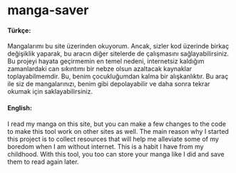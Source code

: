 # manga-saver


#### Türkçe: 
Mangalarımı bu site üzerinden okuyorum. Ancak, sizler kod üzerinde birkaç değişiklik yaparak, bu aracın diğer sitelerde de çalışmasını sağlayabilirsiniz. Bu projeyi hayata geçirmemin en temel nedeni, internetsiz kaldığım zamanlardaki can sıkıntımı bir nebze olsun azaltacak kaynaklar toplayabilmemdir. Bu, benim çocukluğumdan kalma bir alışkanlıktır. Bu araç ile siz de mangalarınızı, benim gibi depolayabilir ve daha sonra tekrar okumak için saklayabilirsiniz.

#### English:
I read my manga on this site, but you can make a few changes to the code to make this tool work on other sites as well. The main reason why I started this project is to collect resources that will help me alleviate some of my boredom when I am without internet. This is a habit I have from my childhood. With this tool, you too can store your manga like I did and save them to read again later.
